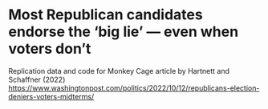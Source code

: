 # Most Republican candidates endorse the ‘big lie’ — even when voters don’t

Replication data and code for Monkey Cage article by Hartnett and Schaffner (2022) 
https://www.washingtonpost.com/politics/2022/10/12/republicans-election-deniers-voters-midterms/
